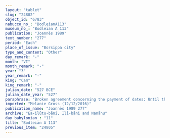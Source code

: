 ```yaml
---
layout: "tablet"
slug: "24802"
object_id: "6783"
nabucco_no_: "BodleianA113"
museum_no_: "Bodleian A 113"
publication: "Joannès 1989"
text_number: "277"
period: "Each"
place_of_issue: "Borsippa city"
type_and_content: "Other"
day_remark: "-"
month: "VI"
month_remark: "-"
year: "3"
year_remark: "-"
king: "Cam"
king_remark: "-"
julian_date: "527 BCE"
julian_date_year: "527"
paraphrase: "Broken agreement concerning the payment of dates: Until the 20th of Ulūl (VI) the dates according to the claim (<em>ra&scaron;&ucirc;tu</em>) of the promissory note (<em>u&rsquo;iltu</em>) of <strong><sup>f</sup></strong><strong>A<sub>1</sub></strong> due from (<em>ina muhhi</em>) <strong>B</strong> will be paid. Some more details about the payment, apparently also involving <strong>A<sub>2</sub></strong>, husband of <strong><sup>f</sup></strong><strong>A<sub>1</sub></strong>, are broken. The responsibility clause is broken. 2 witnesses and the scribe.<br /> &nbsp;<br /> <strong><sup>f</sup></strong><strong>A<sub>1</sub></strong> = <sup>f</sup>Sihūnu/Marduk-&scaron;umu-iddin//&Scaron;a-nā&scaron;i&scaron;u; <strong>A<sub>2</sub></strong> = Nab&ucirc;-aplu-iddin, husband of <strong><sup>f</sup></strong><strong>A<sub>1</sub></strong>, <strong>B</strong> = &Scaron;iriktu/Lūṣi-ana-nūr-Marduk//Ilī-bāni; Scribe = &Scaron;ama&scaron;-iddin/Balāssu//&Scaron;ang&ucirc;-Inurta<br /> &nbsp;"
imported: "Melanie Gross (12/12/2016)"
publication_name: "Joannès 1989 277"
archive: "Ea-ilūtu-bāni, Ilī-bāni and Nanāhu"
day_babylonian_: "11"
title: "Bodleian A 113"
previous_item: "24805"
---
```

